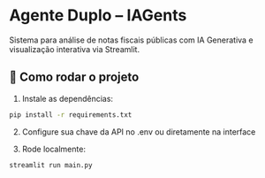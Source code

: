 # Agente Duplo – IAGents

Sistema para análise de notas fiscais públicas com IA Generativa e visualização interativa via Streamlit.

## 🚀 Como rodar o projeto

1. Instale as dependências:
```bash
pip install -r requirements.txt
```

2. Configure sua chave da API no .env ou diretamente na interface

3. Rode localmente:
```bash
streamlit run main.py
```
